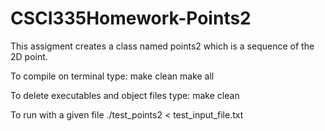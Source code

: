 # CSCI335Homework-Points2
This assigment creates a class named points2 which is a sequence of the 2D point.


To compile on terminal type: 
make clean
make all

To delete executables and object files type:
make clean

To run with a given file
./test_points2 < test_input_file.txt
